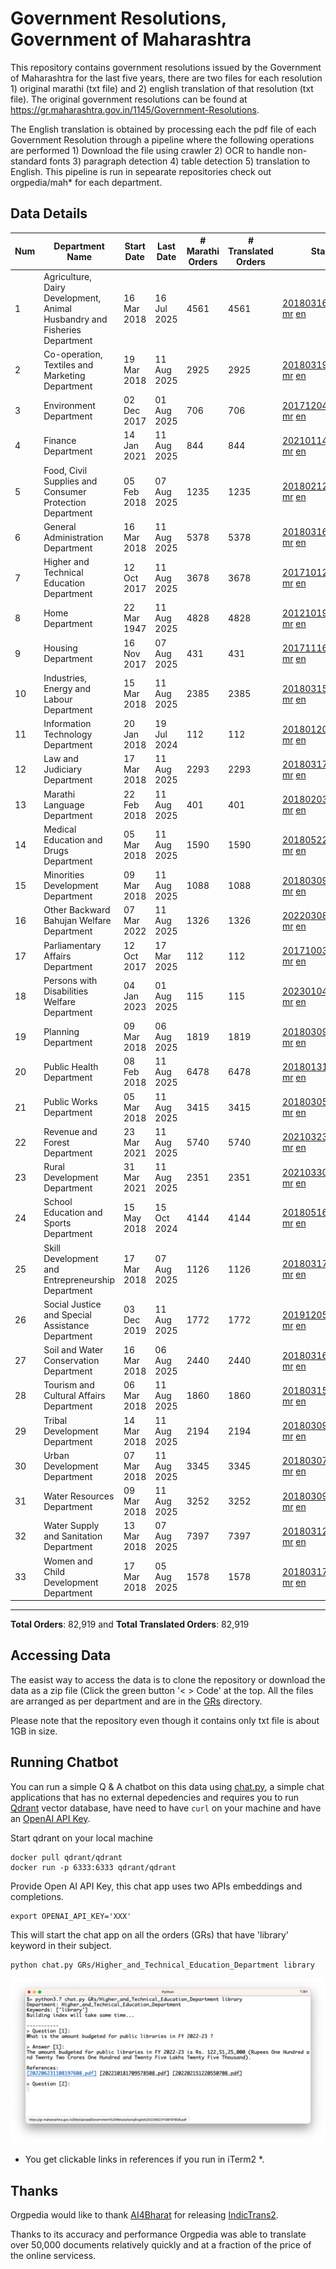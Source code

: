 # Government Resolutions, Government of Maharashtra

This repository contains government resolutions issued by the Government of Maharashtra for the last five years, there are two files for each resolution 1) original marathi (txt file) and 2) english translation of that resolution (txt file). The original government resolutions can be found at https://gr.maharashtra.gov.in/1145/Government-Resolutions.

The English translation is obtained by processing each the pdf file of each Government Resolution through a pipeline where the following operations are performed 1) Download the file using crawler 2) OCR to handle non-standard fonts 3) paragraph detection 4) table  detection 5) translation to English. This pipeline is run in sepearate repositories check out orgpedia/mah* for each department.


## Data Details

| Num | Department Name | Start Date | Last Date | # Marathi Orders | # Translated Orders | Starting Order | Last Order |
| --- | --------------- | ---------- | --------- | ---------------- | ------------------- | -------------- | ---------- |
| 1 | Agriculture, Dairy Development, Animal Husbandry and Fisheries Department | 16 Mar 2018 | 16 Jul 2025 | 4561 | 4561 | [201803161624182101.pdf](https://gr.maharashtra.gov.in/Site/Upload/Government%20Resolutions/English/201803161624182101.pdf) [mr](GRs/Agriculture,_Dairy_Development,_Animal_Husbandry_and_Fisheries_Department/201803161624182101.pdf.mr.txt) [en](GRs/Agriculture,_Dairy_Development,_Animal_Husbandry_and_Fisheries_Department/201803161624182101.pdf.en.txt) | [202507161646542501.pdf](https://gr.maharashtra.gov.in/Site/Upload/Government%20Resolutions/English/202507161646542501.pdf) [mr](GRs/Agriculture,_Dairy_Development,_Animal_Husbandry_and_Fisheries_Department/202507161646542501.pdf.mr.txt) [en](GRs/Agriculture,_Dairy_Development,_Animal_Husbandry_and_Fisheries_Department/202507161646542501.pdf.en.txt) |
| 2 | Co-operation, Textiles and Marketing Department | 19 Mar 2018 | 11 Aug 2025 | 2925 | 2925 | [201803191257576702.pdf](https://gr.maharashtra.gov.in/Site/Upload/Government%20Resolutions/English/201803191257576702.pdf) [mr](GRs/Co-operation,_Textiles_and_Marketing_Department/201803191257576702.pdf.mr.txt) [en](GRs/Co-operation,_Textiles_and_Marketing_Department/201803191257576702.pdf.en.txt) | [202508111501078002.pdf](https://gr.maharashtra.gov.in/Site/Upload/Government%20Resolutions/English/202508111501078002.pdf) [mr](GRs/Co-operation,_Textiles_and_Marketing_Department/202508111501078002.pdf.mr.txt) [en](GRs/Co-operation,_Textiles_and_Marketing_Department/202508111501078002.pdf.en.txt) |
| 3 | Environment Department | 02 Dec 2017 | 01 Aug 2025 | 706 | 706 | [201712041147216904.pdf](https://gr.maharashtra.gov.in/Site/Upload/Government%20Resolutions/English/201712041147216904.pdf) [mr](GRs/Environment_Department/201712041147216904.pdf.mr.txt) [en](GRs/Environment_Department/201712041147216904.pdf.en.txt) | [202508011520386604.pdf](https://gr.maharashtra.gov.in/Site/Upload/Government%20Resolutions/English/202508011520386604.pdf) [mr](GRs/Environment_Department/202508011520386604.pdf.mr.txt) [en](GRs/Environment_Department/202508011520386604.pdf.en.txt) |
| 4 | Finance Department | 14 Jan 2021 | 11 Aug 2025 | 844 | 844 | [202101141237329905.pdf](https://gr.maharashtra.gov.in/Site/Upload/Government%20Resolutions/English/202101141237329905.pdf) [mr](GRs/Finance_Department/202101141237329905.pdf.mr.txt) [en](GRs/Finance_Department/202101141237329905.pdf.en.txt) | [202508111545170605.pdf](https://gr.maharashtra.gov.in/Site/Upload/Government%20Resolutions/English/202508111545170605.pdf) [mr](GRs/Finance_Department/202508111545170605.pdf.mr.txt) [en](GRs/Finance_Department/202508111545170605.pdf.en.txt) |
| 5 | Food, Civil Supplies and Consumer Protection Department | 05 Feb 2018 | 07 Aug 2025 | 1235 | 1235 | [201802121244545806.pdf](https://gr.maharashtra.gov.in/Site/Upload/Government%20Resolutions/English/201802121244545806.pdf) [mr](GRs/Food,_Civil_Supplies_and_Consumer_Protection_Department/201802121244545806.pdf.mr.txt) [en](GRs/Food,_Civil_Supplies_and_Consumer_Protection_Department/201802121244545806.pdf.en.txt) | [202508071828031306.pdf](https://gr.maharashtra.gov.in/Site/Upload/Government%20Resolutions/English/202508071828031306.pdf) [mr](GRs/Food,_Civil_Supplies_and_Consumer_Protection_Department/202508071828031306.pdf.mr.txt) [en](GRs/Food,_Civil_Supplies_and_Consumer_Protection_Department/202508071828031306.pdf.en.txt) |
| 6 | General Administration Department | 16 Mar 2018 | 11 Aug 2025 | 5378 | 5378 | [201803161224022707.pdf](https://gr.maharashtra.gov.in/Site/Upload/Government%20Resolutions/English/201803161224022707.pdf) [mr](GRs/General_Administration_Department/201803161224022707.pdf.mr.txt) [en](GRs/General_Administration_Department/201803161224022707.pdf.en.txt) | [202508111249317507.pdf](https://gr.maharashtra.gov.in/Site/Upload/Government%20Resolutions/English/202508111249317507.pdf) [mr](GRs/General_Administration_Department/202508111249317507.pdf.mr.txt) [en](GRs/General_Administration_Department/202508111249317507.pdf.en.txt) |
| 7 | Higher and Technical Education Department | 12 Oct 2017 | 11 Aug 2025 | 3678 | 3678 | [201710121514029708.pdf](https://gr.maharashtra.gov.in/Site/Upload/Government%20Resolutions/English/201710121514029708.pdf) [mr](GRs/Higher_and_Technical_Education_Department/201710121514029708.pdf.mr.txt) [en](GRs/Higher_and_Technical_Education_Department/201710121514029708.pdf.en.txt) | [202508111205052708.pdf](https://gr.maharashtra.gov.in/Site/Upload/Government%20Resolutions/English/202508111205052708.pdf) [mr](GRs/Higher_and_Technical_Education_Department/202508111205052708.pdf.mr.txt) [en](GRs/Higher_and_Technical_Education_Department/202508111205052708.pdf.en.txt) |
| 8 | Home Department | 22 Mar 1947 | 11 Aug 2025 | 4828 | 4828 | [201210191648552129.pdf](https://gr.maharashtra.gov.in/Site/Upload/Government%20Resolutions/English/201210191648552129.pdf) [mr](GRs/Home_Department/201210191648552129.pdf.mr.txt) [en](GRs/Home_Department/201210191648552129.pdf.en.txt) | [202508111457077129.pdf](https://gr.maharashtra.gov.in/Site/Upload/Government%20Resolutions/English/202508111457077129.pdf) [mr](GRs/Home_Department/202508111457077129.pdf.mr.txt) [en](GRs/Home_Department/202508111457077129.pdf.en.txt) |
| 9 | Housing Department | 16 Nov 2017 | 07 Aug 2025 | 431 | 431 | [201711161447076609.pdf](https://gr.maharashtra.gov.in/Site/Upload/Government%20Resolutions/English/201711161447076609.pdf) [mr](GRs/Housing_Department/201711161447076609.pdf.mr.txt) [en](GRs/Housing_Department/201711161447076609.pdf.en.txt) | [202508071639095709.pdf](https://gr.maharashtra.gov.in/Site/Upload/Government%20Resolutions/English/202508071639095709.pdf) [mr](GRs/Housing_Department/202508071639095709.pdf.mr.txt) [en](GRs/Housing_Department/202508071639095709.pdf.en.txt) |
| 10 | Industries, Energy and Labour Department | 15 Mar 2018 | 11 Aug 2025 | 2385 | 2385 | [201803151204055010.pdf](https://gr.maharashtra.gov.in/Site/Upload/Government%20Resolutions/English/201803151204055010.pdf) [mr](GRs/Industries,_Energy_and_Labour_Department/201803151204055010.pdf.mr.txt) [en](GRs/Industries,_Energy_and_Labour_Department/201803151204055010.pdf.en.txt) | [202508111304523210.pdf](https://gr.maharashtra.gov.in/Site/Upload/Government%20Resolutions/English/202508111304523210.pdf) [mr](GRs/Industries,_Energy_and_Labour_Department/202508111304523210.pdf.mr.txt) [en](GRs/Industries,_Energy_and_Labour_Department/202508111304523210.pdf.en.txt) |
| 11 | Information Technology Department | 20 Jan 2018 | 19 Jul 2024 | 112 | 112 | [201801201843024511.pdf](https://gr.maharashtra.gov.in/Site/Upload/Government%20Resolutions/English/201801201843024511.pdf) [mr](GRs/Information_Technology_Department/201801201843024511.pdf.mr.txt) [en](GRs/Information_Technology_Department/201801201843024511.pdf.en.txt) | [202407191742379111.pdf](https://gr.maharashtra.gov.in/Site/Upload/Government%20Resolutions/English/202407191742379111.pdf) [mr](GRs/Information_Technology_Department/202407191742379111.pdf.mr.txt) [en](GRs/Information_Technology_Department/202407191742379111.pdf.en.txt) |
| 12 | Law and Judiciary Department | 17 Mar 2018 | 11 Aug 2025 | 2293 | 2293 | [201803171129290212.pdf](https://gr.maharashtra.gov.in/Site/Upload/Government%20Resolutions/English/201803171129290212.pdf) [mr](GRs/Law_and_Judiciary_Department/201803171129290212.pdf.mr.txt) [en](GRs/Law_and_Judiciary_Department/201803171129290212.pdf.en.txt) | [202508111452236912.pdf](https://gr.maharashtra.gov.in/Site/Upload/Government%20Resolutions/English/202508111452236912.pdf) [mr](GRs/Law_and_Judiciary_Department/202508111452236912.pdf.mr.txt) [en](GRs/Law_and_Judiciary_Department/202508111452236912.pdf.en.txt) |
| 13 | Marathi Language Department | 22 Feb 2018 | 11 Aug 2025 | 401 | 401 | [201802031549154233.pdf](https://gr.maharashtra.gov.in/Site/Upload/Government%20Resolutions/English/201802031549154233.pdf) [mr](GRs/Marathi_Language_Department/201802031549154233.pdf.mr.txt) [en](GRs/Marathi_Language_Department/201802031549154233.pdf.en.txt) | [202508111511007133.pdf](https://gr.maharashtra.gov.in/Site/Upload/Government%20Resolutions/English/202508111511007133.pdf) [mr](GRs/Marathi_Language_Department/202508111511007133.pdf.mr.txt) [en](GRs/Marathi_Language_Department/202508111511007133.pdf.en.txt) |
| 14 | Medical Education and Drugs Department | 05 Mar 2018 | 11 Aug 2025 | 1590 | 1590 | [201805221424292513.pdf](https://gr.maharashtra.gov.in/Site/Upload/Government%20Resolutions/English/201805221424292513.pdf) [mr](GRs/Medical_Education_and_Drugs_Department/201805221424292513.pdf.mr.txt) [en](GRs/Medical_Education_and_Drugs_Department/201805221424292513.pdf.en.txt) | [202508111530045913.pdf](https://gr.maharashtra.gov.in/Site/Upload/Government%20Resolutions/English/202508111530045913.pdf) [mr](GRs/Medical_Education_and_Drugs_Department/202508111530045913.pdf.mr.txt) [en](GRs/Medical_Education_and_Drugs_Department/202508111530045913.pdf.en.txt) |
| 15 | Minorities Development Department | 09 Mar 2018 | 11 Aug 2025 | 1088 | 1088 | [201803091218355314.pdf](https://gr.maharashtra.gov.in/Site/Upload/Government%20Resolutions/English/201803091218355314.pdf) [mr](GRs/Minorities_Development_Department/201803091218355314.pdf.mr.txt) [en](GRs/Minorities_Development_Department/201803091218355314.pdf.en.txt) | [202508111721575814.pdf](https://gr.maharashtra.gov.in/Site/Upload/Government%20Resolutions/English/202508111721575814.pdf) [mr](GRs/Minorities_Development_Department/202508111721575814.pdf.mr.txt) [en](GRs/Minorities_Development_Department/202508111721575814.pdf.en.txt) |
| 16 | Other Backward Bahujan Welfare Department | 07 Mar 2022 | 11 Aug 2025 | 1326 | 1326 | [202203081752439334.pdf](https://gr.maharashtra.gov.in/Site/Upload/Government%20Resolutions/English/202203081752439334.pdf) [mr](GRs/Other_Backward_Bahujan_Welfare_Department/202203081752439334.pdf.mr.txt) [en](GRs/Other_Backward_Bahujan_Welfare_Department/202203081752439334.pdf.en.txt) | [202508111719258734.pdf](https://gr.maharashtra.gov.in/Site/Upload/Government%20Resolutions/English/202508111719258734.pdf) [mr](GRs/Other_Backward_Bahujan_Welfare_Department/202508111719258734.pdf.mr.txt) [en](GRs/Other_Backward_Bahujan_Welfare_Department/202508111719258734.pdf.en.txt) |
| 17 | Parliamentary Affairs Department | 12 Oct 2017 | 17 Mar 2025 | 112 | 112 | [201710031642378615.pdf](https://gr.maharashtra.gov.in/Site/Upload/Government%20Resolutions/English/201710031642378615.pdf) [mr](GRs/Parliamentary_Affairs_Department/201710031642378615.pdf.mr.txt) [en](GRs/Parliamentary_Affairs_Department/201710031642378615.pdf.en.txt) | [202503171104518215.pdf](https://gr.maharashtra.gov.in/Site/Upload/Government%20Resolutions/English/202503171104518215.pdf) [mr](GRs/Parliamentary_Affairs_Department/202503171104518215.pdf.mr.txt) [en](GRs/Parliamentary_Affairs_Department/202503171104518215.pdf.en.txt) |
| 18 | Persons with Disabilities Welfare Department | 04 Jan 2023 | 01 Aug 2025 | 115 | 115 | [202301041906309635.pdf](https://gr.maharashtra.gov.in/Site/Upload/Government%20Resolutions/English/202301041906309635.pdf) [mr](GRs/Persons_with_Disabilities_Welfare_Department/202301041906309635.pdf.mr.txt) [en](GRs/Persons_with_Disabilities_Welfare_Department/202301041906309635.pdf.en.txt) | [202508011553078435.pdf](https://gr.maharashtra.gov.in/Site/Upload/Government%20Resolutions/English/202508011553078435.pdf) [mr](GRs/Persons_with_Disabilities_Welfare_Department/202508011553078435.pdf.mr.txt) [en](GRs/Persons_with_Disabilities_Welfare_Department/202508011553078435.pdf.en.txt) |
| 19 | Planning Department | 09 Mar 2018 | 06 Aug 2025 | 1819 | 1819 | [201803091441032716.pdf](https://gr.maharashtra.gov.in/Site/Upload/Government%20Resolutions/English/201803091441032716.pdf) [mr](GRs/Planning_Department/201803091441032716.pdf.mr.txt) [en](GRs/Planning_Department/201803091441032716.pdf.en.txt) | [202508061155174516.pdf](https://gr.maharashtra.gov.in/Site/Upload/Government%20Resolutions/English/202508061155174516.pdf) [mr](GRs/Planning_Department/202508061155174516.pdf.mr.txt) [en](GRs/Planning_Department/202508061155174516.pdf.en.txt) |
| 20 | Public Health Department | 08 Feb 2018 | 11 Aug 2025 | 6478 | 6478 | [201801311722275417.pdf](https://gr.maharashtra.gov.in/Site/Upload/Government%20Resolutions/English/201801311722275417.pdf) [mr](GRs/Public_Health_Department/201801311722275417.pdf.mr.txt) [en](GRs/Public_Health_Department/201801311722275417.pdf.en.txt) | [202508111729452717.pdf](https://gr.maharashtra.gov.in/Site/Upload/Government%20Resolutions/English/202508111729452717.pdf) [mr](GRs/Public_Health_Department/202508111729452717.pdf.mr.txt) [en](GRs/Public_Health_Department/202508111729452717.pdf.en.txt) |
| 21 | Public Works Department | 05 Mar 2018 | 11 Aug 2025 | 3415 | 3415 | [201803051515468118.pdf](https://gr.maharashtra.gov.in/Site/Upload/Government%20Resolutions/English/201803051515468118.pdf) [mr](GRs/Public_Works_Department/201803051515468118.pdf.mr.txt) [en](GRs/Public_Works_Department/201803051515468118.pdf.en.txt) | [202508111750027618.pdf](https://gr.maharashtra.gov.in/Site/Upload/Government%20Resolutions/English/202508111750027618.pdf) [mr](GRs/Public_Works_Department/202508111750027618.pdf.mr.txt) [en](GRs/Public_Works_Department/202508111750027618.pdf.en.txt) |
| 22 | Revenue and Forest Department | 23 Mar 2021 | 11 Aug 2025 | 5740 | 5740 | [202103231328393119.pdf](https://gr.maharashtra.gov.in/Site/Upload/Government%20Resolutions/English/202103231328393119.pdf) [mr](GRs/Revenue_and_Forest_Department/202103231328393119.pdf.mr.txt) [en](GRs/Revenue_and_Forest_Department/202103231328393119.pdf.en.txt) | [202508111802371619.pdf](https://gr.maharashtra.gov.in/Site/Upload/Government%20Resolutions/English/202508111802371619.pdf) [mr](GRs/Revenue_and_Forest_Department/202508111802371619.pdf.mr.txt) [en](GRs/Revenue_and_Forest_Department/202508111802371619.pdf.en.txt) |
| 23 | Rural Development Department | 31 Mar 2021 | 11 Aug 2025 | 2351 | 2351 | [202103301021181120.pdf](https://gr.maharashtra.gov.in/Site/Upload/Government%20Resolutions/English/202103301021181120.pdf) [mr](GRs/Rural_Development_Department/202103301021181120.pdf.mr.txt) [en](GRs/Rural_Development_Department/202103301021181120.pdf.en.txt) | [202508111650379820.pdf](https://gr.maharashtra.gov.in/Site/Upload/Government%20Resolutions/English/202508111650379820.pdf) [mr](GRs/Rural_Development_Department/202508111650379820.pdf.mr.txt) [en](GRs/Rural_Development_Department/202508111650379820.pdf.en.txt) |
| 24 | School Education and Sports Department | 15 May 2018 | 15 Oct 2024 | 4144 | 4144 | [201805161114241221.pdf](https://gr.maharashtra.gov.in/Site/Upload/Government%20Resolutions/English/201805161114241221.pdf) [mr](GRs/School_Education_and_Sports_Department/201805161114241221.pdf.mr.txt) [en](GRs/School_Education_and_Sports_Department/201805161114241221.pdf.en.txt) | [202410152127537021.pdf](https://gr.maharashtra.gov.in/Site/Upload/Government%20Resolutions/English/202410152127537021.pdf) [mr](GRs/School_Education_and_Sports_Department/202410152127537021.pdf.mr.txt) [en](GRs/School_Education_and_Sports_Department/202410152127537021.pdf.en.txt) |
| 25 | Skill Development and Entrepreneurship Department | 17 Mar 2018 | 07 Aug 2025 | 1126 | 1126 | [201803171322099003.pdf](https://gr.maharashtra.gov.in/Site/Upload/Government%20Resolutions/English/201803171322099003.pdf) [mr](GRs/Skill_Development_and_Entrepreneurship_Department/201803171322099003.pdf.mr.txt) [en](GRs/Skill_Development_and_Entrepreneurship_Department/201803171322099003.pdf.en.txt) | [202508071811108903.pdf](https://gr.maharashtra.gov.in/Site/Upload/Government%20Resolutions/English/202508071811108903.pdf) [mr](GRs/Skill_Development_and_Entrepreneurship_Department/202508071811108903.pdf.mr.txt) [en](GRs/Skill_Development_and_Entrepreneurship_Department/202508071811108903.pdf.en.txt) |
| 26 | Social Justice and Special Assistance Department | 03 Dec 2019 | 11 Aug 2025 | 1772 | 1772 | [201912051107011622.pdf](https://gr.maharashtra.gov.in/Site/Upload/Government%20Resolutions/English/201912051107011622.pdf) [mr](GRs/Social_Justice_and_Special_Assistance_Department/201912051107011622.pdf.mr.txt) [en](GRs/Social_Justice_and_Special_Assistance_Department/201912051107011622.pdf.en.txt) | [202508111824417322.pdf](https://gr.maharashtra.gov.in/Site/Upload/Government%20Resolutions/English/202508111824417322.pdf) [mr](GRs/Social_Justice_and_Special_Assistance_Department/202508111824417322.pdf.mr.txt) [en](GRs/Social_Justice_and_Special_Assistance_Department/202508111824417322.pdf.en.txt) |
| 27 | Soil and Water Conservation Department | 16 Mar 2018 | 06 Aug 2025 | 2440 | 2440 | [201803161247582426.pdf](https://gr.maharashtra.gov.in/Site/Upload/Government%20Resolutions/English/201803161247582426.pdf) [mr](GRs/Soil_and_Water_Conservation_Department/201803161247582426.pdf.mr.txt) [en](GRs/Soil_and_Water_Conservation_Department/201803161247582426.pdf.en.txt) | [202508061200568626.pdf](https://gr.maharashtra.gov.in/Site/Upload/Government%20Resolutions/English/202508061200568626.pdf) [mr](GRs/Soil_and_Water_Conservation_Department/202508061200568626.pdf.mr.txt) [en](GRs/Soil_and_Water_Conservation_Department/202508061200568626.pdf.en.txt) |
| 28 | Tourism and Cultural Affairs Department | 06 Mar 2018 | 11 Aug 2025 | 1860 | 1860 | [201803151055091823.pdf](https://gr.maharashtra.gov.in/Site/Upload/Government%20Resolutions/English/201803151055091823.pdf) [mr](GRs/Tourism_and_Cultural_Affairs_Department/201803151055091823.pdf.mr.txt) [en](GRs/Tourism_and_Cultural_Affairs_Department/201803151055091823.pdf.en.txt) | [202508111635268623.pdf](https://gr.maharashtra.gov.in/Site/Upload/Government%20Resolutions/English/202508111635268623.pdf) [mr](GRs/Tourism_and_Cultural_Affairs_Department/202508111635268623.pdf.mr.txt) [en](GRs/Tourism_and_Cultural_Affairs_Department/202508111635268623.pdf.en.txt) |
| 29 | Tribal Development Department | 14 Mar 2018 | 11 Aug 2025 | 2194 | 2194 | [201803091105184924.pdf](https://gr.maharashtra.gov.in/Site/Upload/Government%20Resolutions/English/201803091105184924.pdf) [mr](GRs/Tribal_Development_Department/201803091105184924.pdf.mr.txt) [en](GRs/Tribal_Development_Department/201803091105184924.pdf.en.txt) | [202508111239519924.pdf](https://gr.maharashtra.gov.in/Site/Upload/Government%20Resolutions/English/202508111239519924.pdf) [mr](GRs/Tribal_Development_Department/202508111239519924.pdf.mr.txt) [en](GRs/Tribal_Development_Department/202508111239519924.pdf.en.txt) |
| 30 | Urban Development Department | 07 Mar 2018 | 11 Aug 2025 | 3345 | 3345 | [201803071203178325.pdf](https://gr.maharashtra.gov.in/Site/Upload/Government%20Resolutions/English/201803071203178325.pdf) [mr](GRs/Urban_Development_Department/201803071203178325.pdf.mr.txt) [en](GRs/Urban_Development_Department/201803071203178325.pdf.en.txt) | [202508111723451125.pdf](https://gr.maharashtra.gov.in/Site/Upload/Government%20Resolutions/English/202508111723451125.pdf) [mr](GRs/Urban_Development_Department/202508111723451125.pdf.mr.txt) [en](GRs/Urban_Development_Department/202508111723451125.pdf.en.txt) |
| 31 | Water Resources Department | 09 Mar 2018 | 11 Aug 2025 | 3252 | 3252 | [201803091034435527.pdf](https://gr.maharashtra.gov.in/Site/Upload/Government%20Resolutions/English/201803091034435527.pdf) [mr](GRs/Water_Resources_Department/201803091034435527.pdf.mr.txt) [en](GRs/Water_Resources_Department/201803091034435527.pdf.en.txt) | [202508111702348427.pdf](https://gr.maharashtra.gov.in/Site/Upload/Government%20Resolutions/English/202508111702348427.pdf) [mr](GRs/Water_Resources_Department/202508111702348427.pdf.mr.txt) [en](GRs/Water_Resources_Department/202508111702348427.pdf.en.txt) |
| 32 | Water Supply and Sanitation Department | 13 Mar 2018 | 07 Aug 2025 | 7397 | 7397 | [201803121414108428.pdf](https://gr.maharashtra.gov.in/Site/Upload/Government%20Resolutions/English/201803121414108428.pdf) [mr](GRs/Water_Supply_and_Sanitation_Department/201803121414108428.pdf.mr.txt) [en](GRs/Water_Supply_and_Sanitation_Department/201803121414108428.pdf.en.txt) | [202508071525009428.pdf](https://gr.maharashtra.gov.in/Site/Upload/Government%20Resolutions/English/202508071525009428.pdf) [mr](GRs/Water_Supply_and_Sanitation_Department/202508071525009428.pdf.mr.txt) [en](GRs/Water_Supply_and_Sanitation_Department/202508071525009428.pdf.en.txt) |
| 33 | Women and Child Development Department | 17 Mar 2018 | 05 Aug 2025 | 1578 | 1578 | [201803171539444330.pdf](https://gr.maharashtra.gov.in/Site/Upload/Government%20Resolutions/English/201803171539444330.pdf) [mr](GRs/Women_and_Child_Development_Department/201803171539444330.pdf.mr.txt) [en](GRs/Women_and_Child_Development_Department/201803171539444330.pdf.en.txt) | [202508051710545630.pdf](https://gr.maharashtra.gov.in/Site/Upload/Government%20Resolutions/English/202508051710545630.pdf) [mr](GRs/Women_and_Child_Development_Department/202508051710545630.pdf.mr.txt) [en](GRs/Women_and_Child_Development_Department/202508051710545630.pdf.en.txt) |
----------------------------------------------------------------------------------------------------

**Total Orders**: 82,919 and **Total Translated Orders**: 82,919
## Accessing Data

The easist way to access the data is to clone the repository or download the data as a zip file (Click the green button '< > Code' at the top. All the files are arranged as per department and are in the [GRs](GRs) directory.

Please note that the repository even though it contains only txt file is about 1GB in size.

## Running Chatbot

You can run a simple Q & A chatbot on this data using [chat.py](chat.py), a simple chat applications that has no external depedencies and requires you to run [Qdrant](https://qdrant.tech/) vector database, have need to have `curl` on your machine and have an [OpenAI API Key](https://help.openai.com/en/articles/4936850-where-do-i-find-my-secret-api-key).

Start qdrant on your local machine
```shell
docker pull qdrant/qdrant
docker run -p 6333:6333 qdrant/qdrant
```

Provide Open AI API Key, this chat app uses two APIs embeddings and completions.
```shell
export OPENAI_API_KEY='XXX'
```

This will start the chat app on all the orders (GRs) that have 'library' keyword in their subject.

```shell
python chat.py GRs/Higher_and_Technical_Education_Department library
```

![screenshot of running chat.py](screenshot.png)

* You get clickable links in references if you run in iTerm2 *.

## Thanks

Orgpedia would like to thank [AI4Bharat](https://ai4bharat.iitm.ac.in/) for releasing [IndicTrans2](https://github.com/AI4Bharat/IndicTrans2).

Thanks to its accuracy and performance Orgpedia was able to translate over 50,000 documents relatively quickly and at a fraction of the price of the online servicess.

